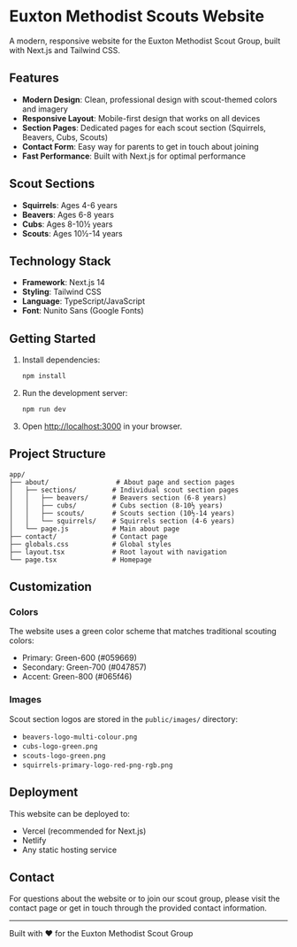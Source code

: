 # Euxton Methodist Scouts Website

A modern, responsive website for the Euxton Methodist Scout Group, built with Next.js and Tailwind CSS.

## Features

- **Modern Design**: Clean, professional design with scout-themed colors and imagery
- **Responsive Layout**: Mobile-first design that works on all devices
- **Section Pages**: Dedicated pages for each scout section (Squirrels, Beavers, Cubs, Scouts)
- **Contact Form**: Easy way for parents to get in touch about joining
- **Fast Performance**: Built with Next.js for optimal performance

## Scout Sections

- **Squirrels**: Ages 4-6 years
- **Beavers**: Ages 6-8 years  
- **Cubs**: Ages 8-10½ years
- **Scouts**: Ages 10½-14 years

## Technology Stack

- **Framework**: Next.js 14
- **Styling**: Tailwind CSS
- **Language**: TypeScript/JavaScript
- **Font**: Nunito Sans (Google Fonts)

## Getting Started

1. Install dependencies:
   ```bash
   npm install
   ```

2. Run the development server:
   ```bash
   npm run dev
   ```

3. Open [http://localhost:3000](http://localhost:3000) in your browser.

## Project Structure

```
app/
├── about/                 # About page and section pages
│   ├── sections/         # Individual scout section pages
│   │   ├── beavers/      # Beavers section (6-8 years)
│   │   ├── cubs/         # Cubs section (8-10½ years)
│   │   ├── scouts/       # Scouts section (10½-14 years)
│   │   └── squirrels/    # Squirrels section (4-6 years)
│   └── page.js           # Main about page
├── contact/              # Contact page
├── globals.css           # Global styles
├── layout.tsx            # Root layout with navigation
└── page.tsx              # Homepage
```

## Customization

### Colors
The website uses a green color scheme that matches traditional scouting colors:
- Primary: Green-600 (#059669)
- Secondary: Green-700 (#047857)
- Accent: Green-800 (#065f46)

### Images
Scout section logos are stored in the `public/images/` directory:
- `beavers-logo-multi-colour.png`
- `cubs-logo-green.png`
- `scouts-logo-green.png`
- `squirrels-primary-logo-red-png-rgb.png`

## Deployment

This website can be deployed to:
- Vercel (recommended for Next.js)
- Netlify
- Any static hosting service

## Contact

For questions about the website or to join our scout group, please visit the contact page or get in touch through the provided contact information.

---

Built with ❤️ for the Euxton Methodist Scout Group